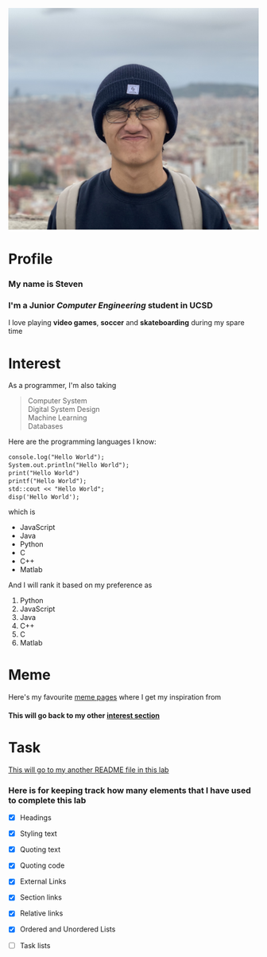 ![My profile picture](/picture.jpeg)

# Profile
### My name is Steven
### I'm a Junior *Computer Engineering* student in UCSD
I love playing **video games**, **soccer** and **skateboarding** during my spare time

# Interest
As a programmer, I'm also taking
> Computer System\
> Digital System Design\
> Machine Learning\
> Databases

Here are the programming languages I know:
```
console.log("Hello World");
System.out.println("Hello World");
print("Hello World")
printf("Hello World");
std::cout << "Hello World";
disp('Hello World');
```

which is
- JavaScript
- Java
- Python
- C
- C++
- Matlab

And I will rank it based on my preference as
1. Python
2. JavaScript
3. Java
4. C++
5. C
6. Matlab

# Meme
Here's my favourite [meme pages](https://www.instagram.com/meme_coding/?hl=en) where I get my inspiration from

#### This will go back to my other [interest section](https://github.com/Steven-Chang1114/CSE110-Lab1/blob/vscode-checkout/index.md#interest)

# Task
[This will go to my another README file in this lab](/README.md)

### Here is for keeping track how many elements that I have used to complete this lab
- [x] Headings
- [x] Styling text
- [x] Quoting text
- [x] Quoting code
- [x] External Links
- [x] Section links
- [x] Relative links
- [x] Ordered and Unordered Lists
- [ ] Task lists


